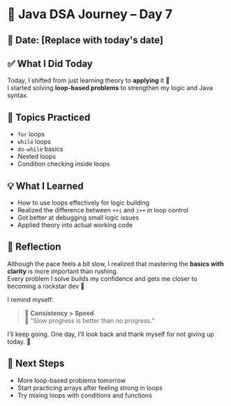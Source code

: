 # 🚀 Java DSA Journey – Day 7

## 📅 Date: [Replace with today's date]

## ✅ What I Did Today

Today, I shifted from just learning theory to **applying** it 💪  
I started solving **loop-based problems** to strengthen my logic and Java syntax.


## 🔁 Topics Practiced

- `for` loops
- `while` loops
- `do-while` basics
- Nested loops
- Condition checking inside loops


## 💡 What I Learned

- How to use loops effectively for logic building
- Realized the difference between `++i` and `i++` in loop control
- Got better at debugging small logic issues
- Applied theory into actual working code


## 💬 Reflection

Although the pace feels a bit slow, I realized that mastering the **basics with clarity** is more important than rushing.  
Every problem I solve builds my confidence and gets me closer to becoming a rockstar dev 🤘

I remind myself:
> 🎯 **Consistency > Speed**  
> 💪 “Slow progress is better than no progress.”

I’ll keep going. One day, I’ll look back and thank myself for not giving up today. 💖



## 🌱 Next Steps

- More loop-based problems tomorrow
- Start practicing arrays after feeling strong in loops
- Try mixing loops with conditions and functions

